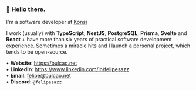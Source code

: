 <h3>👋 Hello there.</h3>

I'm a software developer at [Konsi](https://konsi.com.br)
<br>

I work (usually) with **TypeScript**, **NestJS**, **PostgreSQL**, **Prisma**, **Svelte** and **React** + have more than six years of practical software development experience. Sometimes a miracle hits and I launch a personal project, which tends to be open-source.
 
• <strong>Website</strong>: https://bulcao.net
<br>
• <strong>LinkedIn</strong>: https://www.linkedin.com/in/felipesazz
<br>
• <strong>Email</strong>: felipe@bulcao.net
<br>
• <strong>Discord</strong>: <code>@felipesazz</code>
